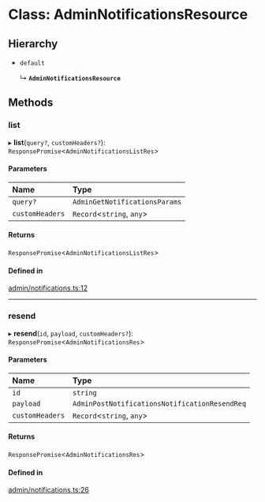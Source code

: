 # Class: AdminNotificationsResource

## Hierarchy

- `default`

  ↳ **`AdminNotificationsResource`**

## Methods

### list

▸ **list**(`query?`, `customHeaders?`): `ResponsePromise`<`AdminNotificationsListRes`\>

#### Parameters

| Name | Type |
| :------ | :------ |
| `query?` | `AdminGetNotificationsParams` |
| `customHeaders` | `Record`<`string`, `any`\> |

#### Returns

`ResponsePromise`<`AdminNotificationsListRes`\>

#### Defined in

[admin/notifications.ts:12](https://github.com/medusajs/medusa/blob/418ff2a33/packages/medusa-js/src/resources/admin/notifications.ts#L12)

___

### resend

▸ **resend**(`id`, `payload`, `customHeaders?`): `ResponsePromise`<`AdminNotificationsRes`\>

#### Parameters

| Name | Type |
| :------ | :------ |
| `id` | `string` |
| `payload` | `AdminPostNotificationsNotificationResendReq` |
| `customHeaders` | `Record`<`string`, `any`\> |

#### Returns

`ResponsePromise`<`AdminNotificationsRes`\>

#### Defined in

[admin/notifications.ts:26](https://github.com/medusajs/medusa/blob/418ff2a33/packages/medusa-js/src/resources/admin/notifications.ts#L26)
